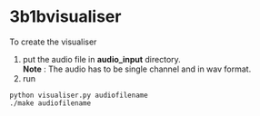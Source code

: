 # 3b1bvisualiser

To create the visualiser

1. put the audio file in __audio_input__ directory.  
__Note__ : The audio has to be single channel and in wav format. 
2. run 

` python visualiser.py audiofilename `  
` ./make audiofilename `

